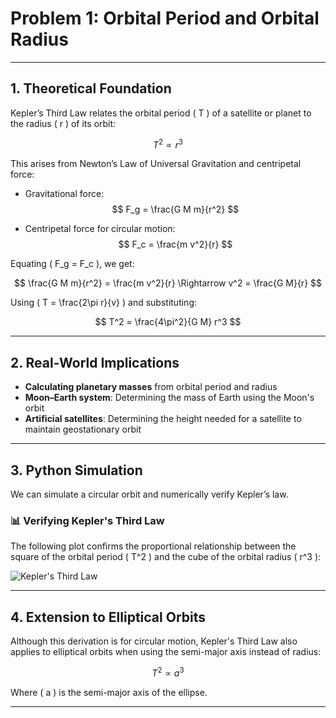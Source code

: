 # Problem 1: Orbital Period and Orbital Radius

---

## 1. Theoretical Foundation

Kepler’s Third Law relates the orbital period \( T \) of a satellite or planet to the radius \( r \) of its orbit:

$$
T^2 \propto r^3
$$

This arises from Newton’s Law of Universal Gravitation and centripetal force:

- Gravitational force:  
  $$
  F_g = \frac{G M m}{r^2}
  $$

- Centripetal force for circular motion:  
  $$
  F_c = \frac{m v^2}{r}
  $$

Equating \( F_g = F_c \), we get:

$$
\frac{G M m}{r^2} = \frac{m v^2}{r}
\Rightarrow v^2 = \frac{G M}{r}
$$

Using \( T = \frac{2\pi r}{v} \) and substituting:

$$
T^2 = \frac{4\pi^2}{G M} r^3
$$

---

## 2. Real-World Implications

- **Calculating planetary masses** from orbital period and radius
- **Moon–Earth system**: Determining the mass of Earth using the Moon's orbit
- **Artificial satellites**: Determining the height needed for a satellite to maintain geostationary orbit

---

## 3. Python Simulation

We can simulate a circular orbit and numerically verify Kepler’s law.

### 📊 Verifying Kepler's Third Law

The following plot confirms the proportional relationship between the square of the orbital period \( T^2 \) and the cube of the orbital radius \( r^3 \):

![Kepler's Third Law](https://i.imgur.com/cRQ3q1N.png)


---

## 4. Extension to Elliptical Orbits

Although this derivation is for circular motion, Kepler's Third Law also applies to elliptical orbits when using the semi-major axis instead of radius:

$$
T^2 \propto a^3
$$

Where \( a \) is the semi-major axis of the ellipse.

---

